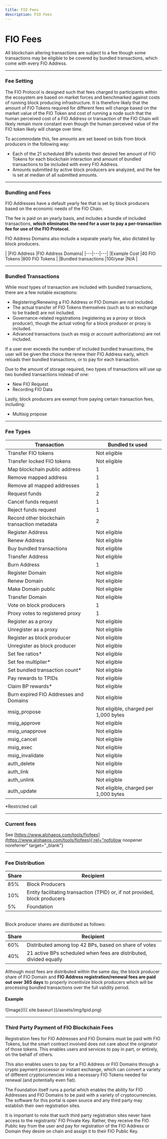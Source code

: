 ```yaml
---
title: FIO Fees
description: FIO Fees
---
```

# FIO Fees

All blockchain altering transactions are subject to a fee though some transactions may be eligible to be covered by bundled transactions, which come with every FIO Address.

---
### Fee Setting

The FIO Protocol is designed such that fees charged to participants within the ecosystem are based on market forces and benchmarked against costs of running block producing infrastructure. It is therefore likely that the amount of FIO Tokens required for different fees will change based on the market value of the FIO Token and cost of running a node such that the human perceived cost of a FIO Address or transaction of the FIO Chain will likely remain more constant even though the human perceived value of the FIO token likely will change over time. 

To accommodate this, fee amounts are set based on bids from block producers in the following way: 

* Each of the 21 scheduled BPs submits their desired fee amount of FIO Tokens for each blockchain interaction and amount of bundled transactions to be included with every FIO Address.
* Amounts submitted by active block producers are analyzed, and the fee is set at median of all submitted amounts.


---
### Bundling and Fees

FIO Addresses have a default yearly fee that is set by block producers based on the economic needs of the FIO Chain.

The fee is paid on an yearly basis, and includes a bundle of included transactions, **which eliminates the need for a user to pay a per-transaction fee for use of the FIO Protocol.**

FIO Address Domains also include a separate yearly fee, also dictated by block producers.

​| |FIO Address |FIO Address Domains|
|---|---|---|
|Example Cost |40 FIO Tokens |800 FIO Tokens |
|Bundled transactions |100/year |N/A |

---
### Bundled Transactions

While most types of transaction are included with bundled transactions, there are a few notable exceptions:

* Registering/Renewing a FIO Address or FIO Domain are not included.
* The actual transfer of FIO Tokens themselves (such as to an exchange to be traded) are not included.
* Governance-related registrations (registering as a proxy or block producer), though the actual voting for a block producer or proxy is included.
* Advanced transactions (such as msig or account authorizations) are not included.

If a user ever exceeds the number of included bundled transactions, the user will be given the choice the renew their FIO Address early, which reloads their bundled transactions, or to pay for each transaction.

Due to the amount of storage required, two types of transactions will use up two bundled transactions instead of one:

* New FIO Request
* Recording FIO Data

Lastly, block producers are exempt from paying certain transaction fees, including: 

* Multisig propose

---
### Fee Types

|Transaction |Bundled tx used|
|---|---|
|Transfer FIO tokens |Not eligible |
|Transfer locked FIO tokens |Not eligible |
|Map blockchain public address |1 |
|Remove mapped address |1 |
|Remove all mapped addresses |1 |
|Request funds |2 |
|Cancel funds request |1 |
|Reject funds request |1 |
|Record other blockchain transaction metadata |2 |
|Register Address |Not eligible |
|Renew Address |Not eligible |
|Buy bundled transactions |Not eligible |
|Transfer Address |Not eligible |
|Burn Address |1 |
|Register Domain |Not eligible |
|Renew Domain |Not eligible |
|Make Domain public |Not eligible |
|Transfer Domain |Not eligible |
|Vote on block producers |1 |
|Proxy votes to registered proxy |1 |
|Register as a proxy |Not eligible |
|Unregister as a proxy |Not eligible |
|Register as block producer |Not eligible |
|Unregister as block producer |Not eligible |
|Set fee ratios* |Not eligible |
|Set fee multiplier* |Not eligible |
|Set bundled transaction count* |Not eligible |
|Pay rewards to TPIDs |Not eligible |
|Claim BP rewards* |Not eligible |
|Burn expired FIO Addresses and Domains |Not eligible |
|msig_propose |Not eligible, charged per 1,000 bytes |
|msig_approve |Not eligible |
|msig_unapprove |Not eligible |
|msig_cancel |Not eligible |
|msig_exec |Not eligible |
|msig_invalidate |Not eligible |
|auth_delete |Not eligible |
|auth_link |Not eligible |
|auth_unlink |Not eligible |
|auth_update |Not eligible, charged per 1,000 bytes |

*Restricted call

---
### Current fees

See [https://www.alohaeos.com/tools/fiofees​](https://www.alohaeos.com/tools/fiofees){:rel="nofollow noopener noreferrer" target="_blank"}

---
### Fee Distribution

|Share |Recipient|
|---|---|
|85% |Block Producers |
|10% |Entity facilitating transaction (TPID) or, if not provided, block producers |
|5% |Foundation |

<br>
Block producer shares are distributed as follows:

|Share |Recipient|
|---|---|
|60% |Distributed among top 42 BPs, based on share of votes |
|40% |21 active BPs scheduled when fees are distributed, divided equally |

Although most fees are distributed within the same day, the block producer share of FIO Domain and **FIO Address registration/renewal fees are paid out over 365 days** to properly incentivize block producers which will be processing bundled transactions over the full validity period.

#### Example

![Image]({{ site.baseurl }}/assets/img/tpid.png)

---
### Third Party Payment of FIO Blockchain Fees

Registration fees for FIO Addresses and FIO Domains must be paid with FIO Tokens, but the smart contract involved does not care about the originator of those tokens. This enables users and services to pay in part, or entirely, on the behalf of others.

This also enables users to pay for a FIO Address or FIO Domains through a crypto payment processor or instant exchange, which can convert a variety of different cryptocurrencies into a necessary FIO Tokens needed for renewal (and potentially even fiat).

The Foundation itself runs a portal which enables the ability for FIO Addresses and FIO Domains to be paid with a variety of cryptocurrencies.  The software for this portal is open source and any third party may establish their own registration sites.  

It is important to note that such third party registration sites never have access to the registrants' FIO Private Key.  Rather, they receive the FIO Public key from the user and pay for registration of the FIO Address or Domain they desire on chain and assign it to their FIO Public Key.